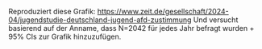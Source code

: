 Reproduziert diese Grafik: https://www.zeit.de/gesellschaft/2024-04/jugendstudie-deutschland-jugend-afd-zustimmung Und versucht basierend auf der Anname, dass N=2042 für jedes Jahr befragt wurden + 95% CIs zur Grafik hinzuzufügen.
